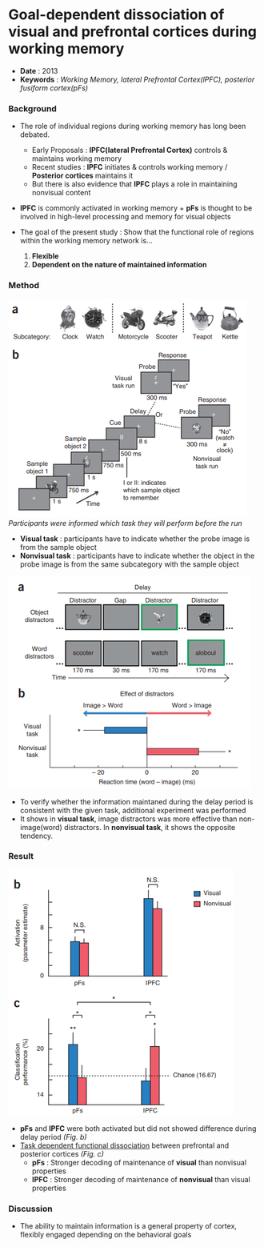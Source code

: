 # Goal-dependent dissociation of visual and prefrontal cortices during working memory

* **Date** : 2013
* **Keywords** : *Working Memory, lateral Prefrontal Cortex(lPFC), posterior fusiform cortex(pFs)*

### Background
* The role of individual regions during working memory has long been debated.
    * Early Proposals : **lPFC(lateral Prefrontal Cortex)** controls & maintains working memory
    * Recent studies : **lPFC** initiates & controls working memory / **Posterior cortices** maintains it
    * But there is also evidence that **lPFC** plays a role in maintaining nonvisual content
  
* **lPFC** is commonly activated in working memory + **pFs** is thought to be involved in high-level processing and memory for visual objects
  
* The goal of the present study : Show that the functional role of regions within the working memory network is...
  1. **Flexible**
  2. **Dependent on the nature of maintained information**

### Method

![](../img/Lee_2013NatNeurosci_result.png)
*Participants were informed which task they will perform before the run*
* **Visual task** : participants have to indicate whether the probe image is from the sample object
* **Nonvisual task** : participants have to indicate whether the object in the probe image is from the same subcategory with the sample object

![](../img/distractor.png)
* To verify whether the information maintaned during the delay period is consistent with the given task, additional experiment was performed
* It shows in **visual task**, image distractors was more effective than non-image(word) distractors. In **nonvisual task**, it shows the opposite tendency.




### Result

![](../img/Lee_2013_result.png)
* **pFs** and **lPFC** were both activated but did not showed difference during delay period *(Fig. b)*
* <ins>Task dependent functional dissociation</ins> between prefrontal and posterior cortices *(Fig. c)*
  * **pFs** : Stronger decoding of maintenance of **visual** than nonvisual properties
  * **lPFC** : Stronger decoding of maintenance of **nonvisual** than visual properties



### Discussion
* The ability to maintain information is a general
property of cortex, flexibly engaged depending on the behavioral
goals